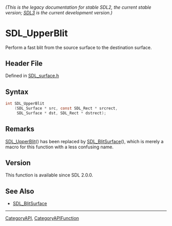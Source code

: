 ###### (This is the legacy documentation for stable SDL2, the current stable version; [SDL3](https://wiki.libsdl.org/SDL3/) is the current development version.)
# SDL_UpperBlit

Perform a fast blit from the source surface to the destination surface.

## Header File

Defined in [SDL_surface.h](https://github.com/libsdl-org/SDL/blob/SDL2/include/SDL_surface.h)

## Syntax

```c
int SDL_UpperBlit
    (SDL_Surface * src, const SDL_Rect * srcrect,
     SDL_Surface * dst, SDL_Rect * dstrect);

```

## Remarks

[SDL_UpperBlit](SDL_UpperBlit)() has been replaced by
[SDL_BlitSurface](SDL_BlitSurface)(), which is merely a macro for this
function with a less confusing name.

## Version

This function is available since SDL 2.0.0.

## See Also

* [SDL_BlitSurface](SDL_BlitSurface)

----
[CategoryAPI](CategoryAPI), [CategoryAPIFunction](CategoryAPIFunction)

